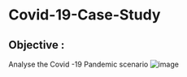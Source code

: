 # Covid-19-Case-Study
## Objective :
Analyse the Covid -19 Pandemic scenario 
![image](https://user-images.githubusercontent.com/82544165/208039173-5ed50391-3208-43bb-a3c0-b4780625143e.png)


